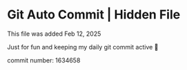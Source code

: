 # Git Auto Commit | Hidden File

This file was added Feb 12, 2025

Just for fun and keeping my daily git commit active 🤪

commit number: 1634658
